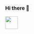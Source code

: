 ### Hi there 👋

<img width="40px" height="40px" src="https://cdn.jsdelivr.net/gh/devicons/devicon/icons/git/git-original.svg" />
          

<!--
**luccgatto/luccgatto** is a ✨ _special_ ✨ repository because its `README.md` (this file) appears on your GitHub profile.

Here are some ideas to get you started:
<img src="https://cdn.jsdelivr.net/gh/devicons/devicon/icons/github/github-original.svg" />

## Seja bem vindo ao meu perfil do GitHub.
## 𝘔𝘦𝘶 𝘯𝘰𝘮𝘦 𝘦́ 𝘓𝘶𝘤𝘤𝘢 𝘔𝘰𝘯𝘵𝘦𝘪𝘳𝘰,


- 🔭 I’m currently working on ...
- 🌱 I’m currently learning ...
- 👯 I’m looking to collaborate on ...
- 🤔 I’m looking for help with ...
- 💬 Ask me about ...
- 📫 How to reach me: ...
- 😄 Pronouns: ...
- ⚡ Fun fact: ...
-->
